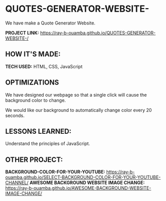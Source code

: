 # QUOTES-GENERATOR-WEBSITE-
We have make a Quote Generator Website.

**PROJECT LINK:** https://ray-b-ouamba.github.io/QUOTES-GENERATOR-WEBSITE-/

## HOW IT'S MADE:

**TECH USED:** HTML, CSS, JavaScript

## OPTIMIZATIONS
We have designed our webpage so that a single click will cause the background color to change.  

We would like our background to automatically change color every 20 seconds.

## LESSONS LEARNED:
Understand the principles of JavaScript.

## OTHER PROJECT:
**BACKGROUND-COLOR-FOR-YOUR-YOUTUBE:**
https://ray-b-ouamba.github.io/SELECT-BACKGROUND-COLOR-FOR-YOUR-YOUTUBE-CHANNEL/
**AWESOME BACKGROUND WEBSITE IMAGE CHANGE:**
https://ray-b-ouamba.github.io/AWESOME-BACKGROUND-WEBSITE-IMAGE-CHANGE/
